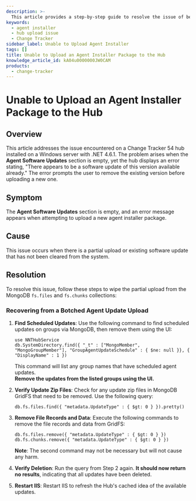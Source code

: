 ```yaml
---
description: >-
  This article provides a step-by-step guide to resolve the issue of being unable to upload an agent installer package to the hub due to existing software updates.
keywords:
  - agent installer
  - hub upload issue
  - Change Tracker
sidebar_label: Unable to Upload Agent Installer
tags: []
title: Unable to Upload an Agent Installer Package to the Hub
knowledge_article_id: kA04u0000000JW0CAM
products:
  - change-tracker
---
```


# Unable to Upload an Agent Installer Package to the Hub

## Overview

This article addresses the issue encountered on a Change Tracker 54 hub installed on a Windows server with .NET 4.6.1. The problem arises when the **Agent Software Updates** section is empty, yet the hub displays an error stating, "There appears to be a software update of this version available already." The error prompts the user to remove the existing version before uploading a new one.

## Symptom

The **Agent Software Updates** section is empty, and an error message appears when attempting to upload a new agent installer package.

## Cause

This issue occurs when there is a partial upload or existing software update that has not been cleared from the system.

## Resolution

To resolve this issue, follow these steps to wipe the partial upload from the MongoDB `fs.files` and `fs.chunks` collections:

### Recovering from a Botched Agent Update Upload

1. **Find Scheduled Updates**: Use the following command to find scheduled updates on groups via MongoDB, then remove them using the UI:
   ```plaintext
   use NNTHubService
   db.SystemDirectory.find({ "_t" : ["MongoMember", "MongoGroupMember"], "GroupAgentUpdateSchedule" : { $ne: null }}, { "DisplayName" : 1 })
   ```
   This command will list any group names that have scheduled agent updates.  
   **Remove the updates from the listed groups using the UI.**

2. **Verify Update Zip Files**: Check for any update zip files in MongoDB GridFS that need to be removed. Use the following query:
   ```plaintext
   db.fs.files.find({ "metadata.UpdateType" : { $gt: 0 } }).pretty()
   ```

3. **Remove File Records and Data**: Execute the following commands to remove the file records and data from GridFS:
   ```plaintext
   db.fs.files.remove({ "metadata.UpdateType" : { $gt: 0 } })
   db.fs.chunks.remove({ "metadata.UpdateType" : { $gt: 0 } })
   ```
   **Note**: The second command may not be necessary but will not cause any harm.

4. **Verify Deletion**: Run the query from Step 2 again. **It should now return no results**, indicating that all updates have been deleted.

5. **Restart IIS**: Restart IIS to refresh the Hub's cached idea of the available updates.